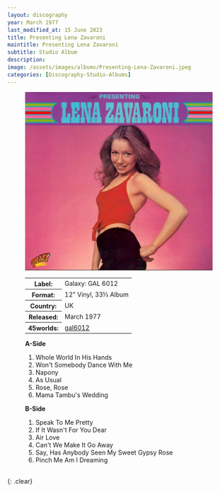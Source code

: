 ```yaml
---
layout: discography
year: March 1977
last_modified_at: 15 June 2023
title: Presenting Lena Zavaroni
maintitle: Presenting Lena Zavaroni
subtitle: Studio Album
description: 
image: /assets/images/albums/Presenting-Lena-Zavaroni.jpeg
categories: [Discography-Studio-Albums]
---
```


<figure class="fig1" id="galaxy">
<img src="/assets/images/albums/Presenting-Lena-Zavaroni.jpeg" class="full-width" alt="Front Cover for the album Presenting Lena Zavaroni (1977)" />
<figcaption>
<table>
<tr><th>Label:</th><td>Galaxy: GAL 6012</td></tr>
<tr><th>Format:</th><td>12" Vinyl, 33⅓ Album</td></tr>
<tr><th>Country:</th><td>UK</td></tr>
<tr><th>Released:</th><td>March 1977</td></tr>
<tr class="split"><th>45worlds:</th><td><a class="external-link" href="http://www.45worlds.com/vinyl/album/gal6012">gal6012</a></td></tr>
</table>
</figcaption>
</figure>

<figure class="fig2" id="Tracks">
<figcaption>
<strong>A-Side</strong>
</figcaption>
<ol>
<li>Whole World In His Hands</li>
<li>Won't Somebody Dance With Me</li>
<li>Napony</li>
<li>As Usual</li>
<li>Rose, Rose</li>
<li>Mama Tambu's Wedding</li>
</ol>
<figcaption>
<strong>B-Side</strong>
</figcaption>
<ol>
<li>Speak To Me Pretty</li>
<li>If It Wasn't For You Dear</li>
<li>Air Love</li>
<li>Can't We Make It Go Away</li>
<li>Say, Has Anybody Seen My Sweet Gypsy Rose</li>
<li>Pinch Me Am I Dreaming</li>
</ol>
</figure>

<br />{: .clear}

